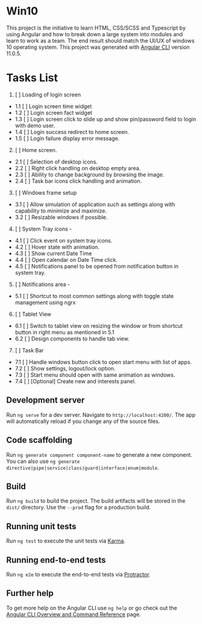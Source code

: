 # Win10

This project is the initiative to learn HTML, CSS/SCSS and Typescript by using Angular and how to break down a large system into modules and learn to work as a team. The end result should match the UI/UX of windows 10 operating system. This project was generated with [Angular CLI](https://github.com/angular/angular-cli) version 11.0.5.

# Tasks List
1. [ ] Loading of login screen
  - 1.1 [ ] Login screen time widget
  - 1.2 [ ] Login screen fact widget
  - 1.3 [ ] Login screen click to slide up and show pin/password field to login with demo user.
  - 1.4 [ ] Login success redirect to home screen.
  - 1.5 [ ] Login failure display error message.
2. [ ] Home screen.
  - 2.1 [ ] Selection of desktop icons.
  - 2.2 [ ] Right click handling on desktop empty area.
  - 2.3 [ ] Ability to change background by browsing the image.
  - 2.4 [ ] Task bar icons click handling and animation.
3. [ ] Windows frame setup
  - 3.1 [ ] Allow simulation of application such as settings along with capability to minimize and maximize.
  - 3.2 [ ] Resizable windows if possible.
4. [ ] System Tray icons - 
  - 4.1 [ ] Click event on system tray icons.
  - 4.2 [ ] Hover state with animation.
  - 4.3 [ ] Show current Date Time
  - 4.4 [ ] Open calendar on Date Time click.
  - 4.5 [ ] Notifications panel to be opened from notification button in system tray.
5. [ ] Notifications area - 
  - 5.1 [ ] Shortcut to most common settings along with toggle state management using ngrx
6. [ ] Tablet View
  - 6.1 [ ] Switch to tablet view on resizing the window or from shortcut button in right menu as mentioned in 5.1
  - 6.2 [ ] Design components to handle tab view.
7. [ ] Task Bar
  - 7.1 [ ] Handle windows button click to open start menu with list of apps.
  - 7.2 [ ] Show settings, logout/lock option.
  - 7.3 [ ] Start menu should open with same animation as windows.
  - 7.4 [ ] [Optional] Create new and interests panel.



## Development server

Run `ng serve` for a dev server. Navigate to `http://localhost:4200/`. The app will automatically reload if you change any of the source files.

## Code scaffolding

Run `ng generate component component-name` to generate a new component. You can also use `ng generate directive|pipe|service|class|guard|interface|enum|module`.

## Build

Run `ng build` to build the project. The build artifacts will be stored in the `dist/` directory. Use the `--prod` flag for a production build.

## Running unit tests

Run `ng test` to execute the unit tests via [Karma](https://karma-runner.github.io).

## Running end-to-end tests

Run `ng e2e` to execute the end-to-end tests via [Protractor](http://www.protractortest.org/).

## Further help

To get more help on the Angular CLI use `ng help` or go check out the [Angular CLI Overview and Command Reference](https://angular.io/cli) page.
